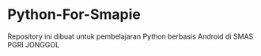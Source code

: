 # Python-For-Smapie
Repository ini dibuat untuk pembelajaran Python berbasis Android di SMAS PGRI JONGGOL
